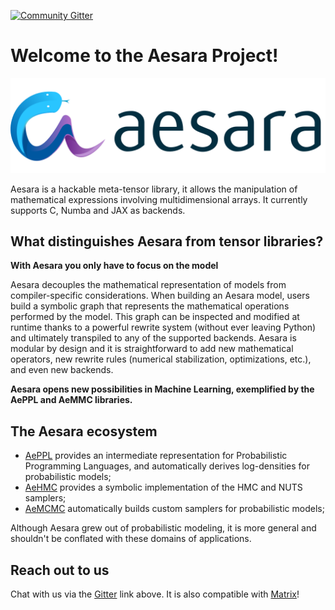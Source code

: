 [![Community Gitter](https://badges.gitter.im/aesara-devs/community.svg)](https://gitter.im/aesara-devs/community?utm_source=badge&utm_medium=badge&utm_campaign=pr-badge)

# Welcome to the Aesara Project!

![logo](https://github.com/aesara-devs/aesara/blob/main/doc/images/aesara_logo_2400.png?raw=true)

Aesara is a hackable meta-tensor library, it allows the manipulation of mathematical expressions involving multidimensional arrays. It currently supports C, Numba and JAX as backends.

## What distinguishes Aesara from tensor libraries?

**With Aesara you only have to focus on the model**

Aesara decouples the mathematical representation of models from compiler-specific considerations. When building an Aesara model, users build a symbolic graph that represents the mathematical operations performed by the model. This graph can be inspected and modified at runtime thanks to a powerful rewrite system (without ever leaving Python) and ultimately transpiled to any of the supported backends. Aesara is modular by design and it is straightforward to add new mathematical operators, new rewrite rules (numerical stabilization, optimizations, etc.), and even new backends.

**Aesara opens new possibilities in Machine Learning, exemplified by the AePPL and AeMMC libraries.**

## The Aesara ecosystem

* [AePPL](https://github.com/aesara-devs/aeppl) provides an intermediate representation for Probabilistic Programming Languages, and automatically derives log-densities for probabilistic models;
* [AeHMC](https://github.com/aesara-devs/aehmc) provides a symbolic implementation of the HMC and NUTS samplers;
* [AeMCMC](https://github.com/aesara-devs/aemcmc) automatically builds custom samplers for probabilistic models;

Although Aesara grew out of probabilistic modeling, it is more general and shouldn't be conflated with these domains of applications.

## Reach out to us

Chat with us via the [Gitter](gitter.im) link above. It is also compatible with [Matrix](https://matrix.org/)!
